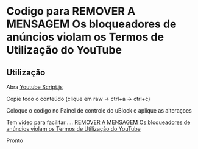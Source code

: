 # Codigo para REMOVER A MENSAGEM Os bloqueadores de anúncios violam os Termos de Utilização do YouTube

## Utilização

Abra [Youtube Script.js](https://github.com/robertopv/Youtube/blob/main/Script_youtube.txt)

Copie todo o conteúdo (clique em raw -> ctrl+a -> ctrl+c)

Coloque o codigo no Painel de controle do uBlock e aplique as alteraçoes

Tem video para facilitar .... [REMOVER A MENSAGEM Os bloqueadores de anúncios violam os Termos de Utilização do YouTube](https://www.youtube.com/watch?v=qarqg-JSSgw)


Pronto
